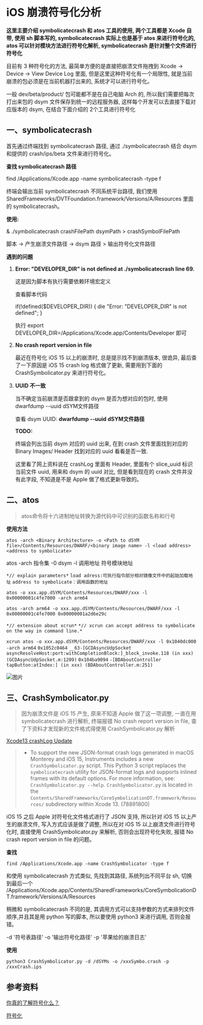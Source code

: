 # iOS 崩溃符号化分析

**这里主要介绍  symbolicatecrash 和 atos 工具的使用, 两个工具都是 Xcode 自带, 使用 sh  脚本写的,  symbolicatecrash 实际上也是基于 atos 来进行符号化的, atos 可以针对模块方法进行符号化解析,  symbolicatecrash 是针对整个文件进行符号化**

目前有 3 种符号化的方法, 最简单方便的是直接把崩溃文件拖拽到 Xcode -> Device -> View Device Log 里面,  但是这里这种符号化有一个局限性, 就是当前崩溃的包必须是在当前机器打出来的, 系统才可以进行符号化。  

一般 dev/beta/product/ 包可能都不是在自己电脑 Arch 的, 所以我们需要把每次打出来包的 dsym 文件保存到统一的远程服务器, 这样每个开发可以去直接下载对应版本的 dsym, 在结合下面介绍的 2个工具进行符号化

## 一、symbolicatecrash

首先通过终端找到  symbolicatecrash 路径, 通过 ./symbolicatecrash 结合 dsym 和提供的 crash/ips/beta 文件来进行符号化。

**查找 symbolicatecrash 路径**

find /Applications/Xcode.app -name symbolicatecrash -type f

终端会输出当前  symbolicatecrash 不同系统平台路径, 我们使用 SharedFrameworks/DVTFoundation.framework/Versions/A/Resources 里面的 symbolicatecrash。

**使用:** 

& ./symbolicatecrash crashFilePath dsymPath > crashSymbolFilePath

脚本 -> 产生崩溃文件路径 -> dsym 路径 > 输出符号化文件路径

**遇到的问题**

1. **Error: "DEVELOPER_DIR" is not defined at ./symbolicatecrash line 69.**

   这是因为脚本有执行需要依赖环境宏定义 

   查看脚本代码

   if(!defined($DEVELOPER_DIR)) {
       die "Error: \"DEVELOPER_DIR\" is not defined";
   }

   执行 export DEVELOPER_DIR=/Applications/Xcode.app/Contents/Developer 即可

2. **No crash report version in file**

   最近在符号化 iOS 15 以上的崩溃时, 总是提示找不到崩溃版本, 很诡异, 最后查了一下原因是 iOS 15 crash log 格式做了更新, 需要用到下面的 CrashSymbolicator.py 来进行符号化。 

3. **UUID 不一致**

   当不确定当前崩溃是否跟拿到的 dsym 是否为想对应的包时, 使用 dwarfdump --uuid dSYM文件路径 

   查看 dsym UUID: **dwarfdump --uuid dSYM文件路径** 

   **TODO:** 

   终端会列出当前 dsym 对应的 uuid 出来,  在到 crash 文件里面找到对应的 Binary Images/ Header 找到对应的 uuid 看看是否一致.

   这里看了网上资料说在 crashLog 里面有 Header,  里面有个 slice_uuid 标识当前文件 uuid, 用来和 dsym 的 uuid 对比, 但是看到现在的 crash 文件并没有此字段, 不知道是不是 Apple 做了格式更新导致的。

   

## 二、atos 

>  atos命令将十六进制地址转换为源代码中可识别的函数名称和行号

**使用方法**

`atos -arch <Binary Architecture> -o <Path to dSYM file>/Contents/Resources/DWARF/<binary image name> -l <load address> <address to symbolicate>`

atos -arch 指令集 -0 dsym -l 调用地址 符号模块地址

`*// explain parameters*`
`load adress:可执行指令部分相对镜像文件中的起始加载地址`
`address to symbolicate：调用函数的地址`


`atos -o xxx.app.dSYM/Contents/Resources/DWARF/xxx -l 0x00000001c4fe7000 -arch arm64`

`atos -arch arm64 -o xxx.app.dSYM/Contents/Resources/DWARF/xxx -l 0x00000001c4fe7000 0x00000001a2d6e29c`

`*// extension about xcrun*`
`*// xcrun can accept address to symbolicate on the way in command line.*`

`xcrun atos -o xxx.app.dSYM/Contents/Resources/DWARF/xxx -l 0x1040dc000 -arch arm64`
`0x1052c0464`
`__63-[GCDAsyncUdpSocket asyncResolveHost:port:withCompletionBlock:]_block_invoke.118 (in xxx) (GCDAsyncUdpSocket.m:1209)`
`0x104ba9094`
`-[BDAboutController tapButton:atIndex:] (in xxx) (BDAboutController.m:251)`



![图片](https://mmbiz.qpic.cn/mmbiz_png/qMicvibdvl7p24icma0icshuicTg669eRGEopXvWnTyiatdXvficS7pXTbJDk4TJfVMzy26UMsosWBFgCqqCNzicalEzJA/640?wx_fmt=png&tp=webp&wxfrom=5&wx_lazy=1&wx_co=1)



## 三、CrashSymbolicator.py

>  因为崩溃文件是 iOS 15 产生, 原来不知道 Apple 做了这一项调整, 一直在用 symbolicatecrash 进行解析, 终端报错  No crash report version in file, 查了下资料才发现新的文件格式得使用  CrashSymbolicator.py 解析

[Xcode13  crashLog Update](https://developer.apple.com/documentation/xcode-release-notes/xcode-13-release-notes)

> - To support the new JSON-format crash logs generated in macOS Monterey and iOS 15, Instruments includes a new `CrashSymbolicator.py` script. This Python 3 script replaces the `symbolicatecrash` utility for JSON-format logs and supports inlined frames with its default options. For more information, see: `CrashSymbolicator.py --help`. `CrashSymbolicator.py` is located in the `Contents/SharedFrameworks/CoreSymbolicationDT.framework/Resources/` subdirectory within Xcode 13. (78891800)

iOS 15 之后 Apple 对符号化文件格式进行了 JSON 支持, 所以针对 iOS 15 以上产生的崩溃文件, 写入方式应该是做了调整, 所以在对 iOS 15 以上崩溃文件进行符号化时, 直接使用 CrashSymbolicator.py 来解析, 否则会出现符号化失败, 报错  No crash report version in file 的问题。

**查找**

`find /Applications/Xcode.app -name CrashSymbolicator -type f`

和使用  symbolicatecrash 方式类似, 先找到其路径, 系统列出不同平台 sh, 切换到最后一个 /Applications/Xcode.app/Contents/SharedFrameworks/CoreSymbolicationDT.framework/Versions/A/Resources 

稍微和 symbolicatecrash 不同的是, 其调用方式可以支持参数的方式来排列文件顺序,并且其是用 python 写的脚本, 所以要使用 python3 来进行调用, 否则会报错。

-d '符号表路径' -o '输出符号化路径' -p '苹果给的崩溃日志'

**使用**

`python3 CrashSymbolicator.py -d /dSYMs -o /xxxSymbo.crash -p /xxxCrash.ips`



## 参考资料

[你真的了解符号化么？](https://mp.weixin.qq.com/s/6Odq8JTYXL0bA8xyWEO1Og)

[符号化](https://zuikyo.github.io/2016/12/18/iOS%20Crash%E6%97%A5%E5%BF%97%E5%88%86%E6%9E%90%E5%BF%85%E5%A4%87%EF%BC%9A%E7%AC%A6%E5%8F%B7%E5%8C%96%E7%B3%BB%E7%BB%9F%E5%BA%93%E6%96%B9%E6%B3%95/)

